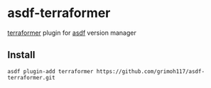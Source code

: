 # asdf-terraformer
[terraformer](https://github.com/GoogleCloudPlatform/terraformer) plugin for [asdf](https://github.com/asdf-vm/asdf) version manager

## Install
```
asdf plugin-add terraformer https://github.com/grimoh117/asdf-terraformer.git
```
